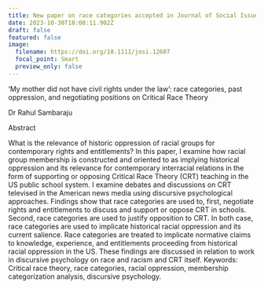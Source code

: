 ```yaml
---
title: New paper on race categories accepted in Journal of Social Issues
date: 2023-10-30T18:08:11.902Z
draft: false
featured: false
image:
  filename: https://doi.org/10.1111/josi.12607
  focal_point: Smart
  preview_only: false
---
```

‘My mother did not have civil rights under the law’: race categories, past oppression, and negotiating positions on Critical Race Theory


Dr Rahul Sambaraju

Abstract


What is the relevance of historic oppression of racial groups for contemporary rights and entitlements? In this paper, I examine how racial group membership is constructed and oriented to as implying historical oppression and its relevance for contemporary interracial relations in the form of supporting or opposing Critical Race Theory (CRT) teaching in the US public school system. I examine debates and discussions on CRT televised in the American news media using discursive psychological approaches. Findings show that race categories are used to, first, negotiate rights and entitlements to discuss and support or oppose CRT in schools. Second, race categories are used to justify opposition to CRT. In both case, race categories are used to implicate historical racial oppression and its current salience. Race categories are treated to implicate normative claims to knowledge, experience, and entitlements proceeding from historical racial oppression in the US. These findings are discussed in relation to work in discursive psychology on race and racism and CRT itself.
Keywords: Critical race theory, race categories, racial oppression, membership categorization analysis, discursive psychology.
